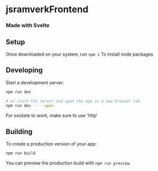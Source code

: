 # jsramverkFrontend

### Made with Svelte

## Setup

Once downloaded on your system, run
```npm i```
To install node packages

## Developing

Start a development server:

```bash
npm run dev

# or start the server and open the app in a new browser tab
npm run dev -- --open
```

For sockets to work, make sure to use 'http'

## Building

To create a production version of your app:

```bash
npm run build
```

You can preview the production build with `npm run preview`.
